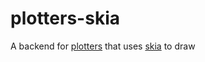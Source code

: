 # plotters-skia

A backend for [plotters](https://crates.io/crates/plotters) that uses [skia](https://crates.io/crates/skia-safe) to draw
